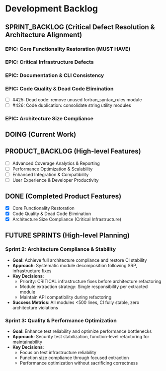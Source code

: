# Development Backlog

## SPRINT_BACKLOG (Critical Defect Resolution & Architecture Alignment)

### EPIC: Core Functionality Restoration (MUST HAVE)

### EPIC: Critical Infrastructure Defects

### EPIC: Documentation & CLI Consistency

### EPIC: Code Quality & Dead Code Elimination
- [ ] #425: Dead code: remove unused fortran_syntax_rules module
- [ ] #426: Code duplication: consolidate string utility modules

### EPIC: Architecture Size Compliance

## DOING (Current Work)

## PRODUCT_BACKLOG (High-level Features)
- [ ] Advanced Coverage Analytics & Reporting
- [ ] Performance Optimization & Scalability  
- [ ] Enhanced Integration & Compatibility
- [ ] User Experience & Developer Productivity

## DONE (Completed Product Features)  
- [x] Core Functionality Restoration
- [x] Code Quality & Dead Code Elimination
- [x] Architecture Size Compliance (Critical Infrastructure)

## FUTURE SPRINTS (High-level Planning)

### Sprint 2: Architecture Compliance & Stability
- **Goal**: Achieve full architecture compliance and restore CI stability
- **Approach**: Systematic module decomposition following SRP, infrastructure fixes
- **Key Decisions**: 
  - Priority: CRITICAL infrastructure fixes before architecture refactoring
  - Module extraction strategy: Single responsibility per extracted module
  - Maintain API compatibility during refactoring
- **Success Metrics**: All modules <500 lines, CI fully stable, zero architecture violations

### Sprint 3: Quality & Performance Optimization  
- **Goal**: Enhance test reliability and optimize performance bottlenecks
- **Approach**: Security test stabilization, function-level refactoring for maintainability
- **Key Decisions**:
  - Focus on test infrastructure reliability
  - Function size compliance through focused extraction
  - Performance optimization without sacrificing correctness